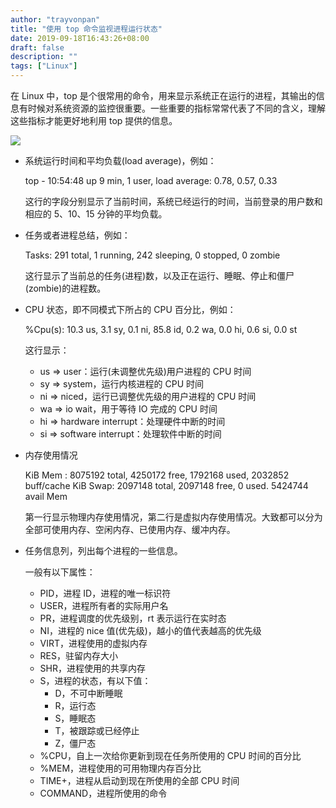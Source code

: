 ```yaml
---
author: "trayvonpan"
title: "使用 top 命令监视进程运行状态"
date: 2019-09-18T16:43:26+08:00
draft: false
description: ""
tags: ["Linux"]
---
```


在 Linux 中，top 是个很常用的命令，用来显示系统正在运行的进程，其输出的信息有时候对系统资源的监控很重要。一些重要的指标常常代表了不同的含义，理解这些指标才能更好地利用 top 提供的信息。

<!--more-->

![](top.png)

- 系统运行时间和平均负载(load average)，例如：

   <div class="note-default">
   top - 10:54:48 up 9 min,  1 user,  load average: 0.78, 0.57, 0.33
   </div>

  这行的字段分别显示了当前时间，系统已经运行的时间，当前登录的用户数和相应的 5、10、15 分钟的平均负载。


- 任务或者进程总结，例如：

  <div class="note-info">
  Tasks: 291 total, 1 running, 242 sleeping, 0 stopped, 0 zombie
  </div>

  这行显示了当前总的任务(进程)数，以及正在运行、睡眠、停止和僵尸(zombie)的进程数。

- CPU 状态，即不同模式下所占的 CPU 百分比，例如：

  <div class="note-primary">
  %Cpu(s): 10.3 us, 3.1 sy, 0.1 ni, 85.8 id, 0.2 wa, 0.0 hi, 0.6 si, 0.0 st
   </div>

  这行显示：

  - us => user：运行(未调整优先级)用户进程的 CPU 时间
  - sy => system，运行内核进程的 CPU 时间
  - ni => niced，运行已调整优先级的用户进程的 CPU 时间
  - wa => io wait，用于等待 IO 完成的 CPU 时间
  - hi => hardware interrupt：处理硬件中断的时间
  - si => software interrupt：处理软件中断的时间

- 内存使用情况

  <div class="note-default">
  KiB Mem : 8075192 total, 4250172 free, 1792168 used, 2032852 buff/cache
  KiB Swap: 2097148 total, 2097148 free, 0 used. 5424744 avail Mem
  </div>

  第一行显示物理内存使用情况，第二行是虚拟内存使用情况。大致都可以分为全部可使用内存、空闲内存、已使用内存、缓冲内存。

- 任务信息列，列出每个进程的一些信息。

  一般有以下属性：

  - PID，进程 ID，进程的唯一标识符
  - USER，进程所有者的实际用户名
  - PR，进程调度的优先级别，rt 表示运行在实时态
  - NI，进程的 nice 值(优先级)，越小的值代表越高的优先级
  - VIRT，进程使用的虚拟内存
  - RES，驻留内存大小
  - SHR，进程使用的共享内存
  - S，进程的状态，有以下值：
    - D，不可中断睡眠
    - R，运行态
    - S，睡眠态
    - T，被跟踪或已经停止
    - Z，僵尸态
  - %CPU，自上一次给你更新到现在任务所使用的 CPU 时间的百分比
  - %MEM，进程使用的可用物理内存百分比
  - TIME+，进程从启动到现在所使用的全部 CPU 时间
  - COMMAND，进程所使用的命令

